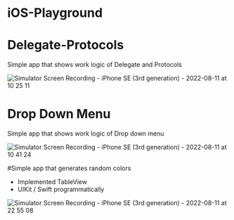 # iOS-Playground

# Delegate-Protocols
Simple app that shows work logic of Delegate and Protocols

![Simulator Screen Recording - iPhone SE (3rd generation) - 2022-08-11 at 10 25 11](https://user-images.githubusercontent.com/3662112/184065186-7ab0783c-cb31-40ef-a703-457b2af5ae38.gif)

# Drop Down Menu
Simple app that shows work logic of Drop down menu

![Simulator Screen Recording - iPhone SE (3rd generation) - 2022-08-11 at 10 41 24](https://user-images.githubusercontent.com/3662112/184067475-cd411f86-4a74-4d5d-a850-efa35cd7a422.gif)

#Simple app that generates random colors

- Implemented TableView
- UIKit / Swift programmatically

![Simulator Screen Recording - iPhone SE (3rd generation) - 2022-08-11 at 22 55 08](https://user-images.githubusercontent.com/3662112/184191379-2f4495f5-ad95-4bad-8fa0-d4e260236e57.gif)
